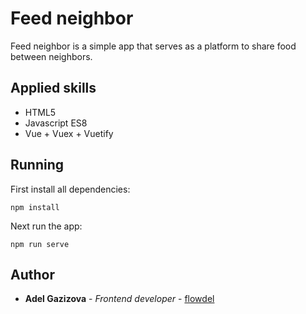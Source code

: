 # Feed neighbor

Feed neighbor is a simple app that serves as a platform to share food between neighbors.


## Applied skills

* HTML5
* Javascript ES8
* Vue + Vuex + Vuetify

## Running

First install all dependencies:

```npm install```

Next run the app:

```npm run serve```

## Author

* **Adel Gazizova** - *Frontend developer* - [flowdel](https://github.com/flowdel)
